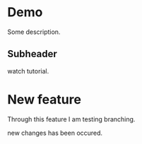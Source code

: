 # Demo

Some description.

## Subheader

watch tutorial.

# New feature

Through this feature I am testing branching.

new changes has been occured.